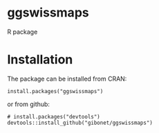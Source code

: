 # ggswissmaps

R package


# Installation

The package can be installed from CRAN:

```
install.packages("ggswissmaps")
```

or from github:

```
# install.packages("devtools")
devtools::install_github("gibonet/ggswissmaps")
```
